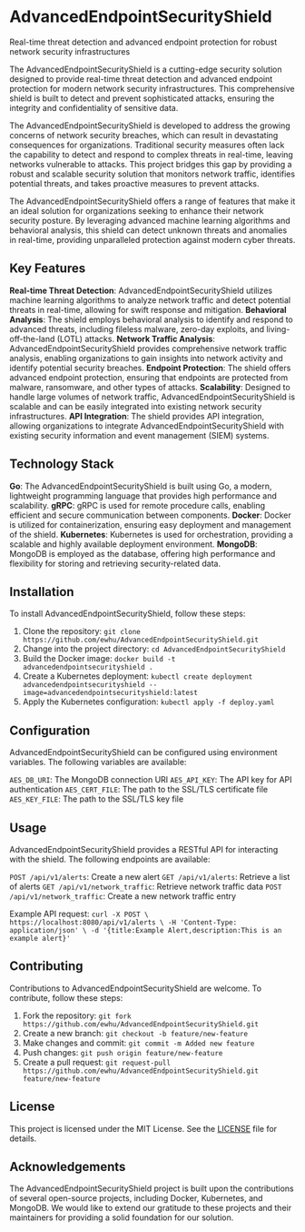 # AdvancedEndpointSecurityShield
Real-time threat detection and advanced endpoint protection for robust network security infrastructures

The AdvancedEndpointSecurityShield is a cutting-edge security solution designed to provide real-time threat detection and advanced endpoint protection for modern network security infrastructures. This comprehensive shield is built to detect and prevent sophisticated attacks, ensuring the integrity and confidentiality of sensitive data.

The AdvancedEndpointSecurityShield is developed to address the growing concerns of network security breaches, which can result in devastating consequences for organizations. Traditional security measures often lack the capability to detect and respond to complex threats in real-time, leaving networks vulnerable to attacks. This project bridges this gap by providing a robust and scalable security solution that monitors network traffic, identifies potential threats, and takes proactive measures to prevent attacks.

The AdvancedEndpointSecurityShield offers a range of features that make it an ideal solution for organizations seeking to enhance their network security posture. By leveraging advanced machine learning algorithms and behavioral analysis, this shield can detect unknown threats and anomalies in real-time, providing unparalleled protection against modern cyber threats.

## Key Features

 **Real-time Threat Detection**: AdvancedEndpointSecurityShield utilizes machine learning algorithms to analyze network traffic and detect potential threats in real-time, allowing for swift response and mitigation.
 **Behavioral Analysis**: The shield employs behavioral analysis to identify and respond to advanced threats, including fileless malware, zero-day exploits, and living-off-the-land (LOTL) attacks.
 **Network Traffic Analysis**: AdvancedEndpointSecurityShield provides comprehensive network traffic analysis, enabling organizations to gain insights into network activity and identify potential security breaches.
 **Endpoint Protection**: The shield offers advanced endpoint protection, ensuring that endpoints are protected from malware, ransomware, and other types of attacks.
 **Scalability**: Designed to handle large volumes of network traffic, AdvancedEndpointSecurityShield is scalable and can be easily integrated into existing network security infrastructures.
 **API Integration**: The shield provides API integration, allowing organizations to integrate AdvancedEndpointSecurityShield with existing security information and event management (SIEM) systems.

## Technology Stack

 **Go**: The AdvancedEndpointSecurityShield is built using Go, a modern, lightweight programming language that provides high performance and scalability.
 **gRPC**: gRPC is used for remote procedure calls, enabling efficient and secure communication between components.
 **Docker**: Docker is utilized for containerization, ensuring easy deployment and management of the shield.
 **Kubernetes**: Kubernetes is used for orchestration, providing a scalable and highly available deployment environment.
 **MongoDB**: MongoDB is employed as the database, offering high performance and flexibility for storing and retrieving security-related data.

## Installation

To install AdvancedEndpointSecurityShield, follow these steps:

1. Clone the repository: `git clone https://github.com/ewhu/AdvancedEndpointSecurityShield.git`
2. Change into the project directory: `cd AdvancedEndpointSecurityShield`
3. Build the Docker image: `docker build -t advancedendpointsecurityshield .`
4. Create a Kubernetes deployment: `kubectl create deployment advancedendpointsecurityshield --image=advancedendpointsecurityshield:latest`
5. Apply the Kubernetes configuration: `kubectl apply -f deploy.yaml`

## Configuration

AdvancedEndpointSecurityShield can be configured using environment variables. The following variables are available:

 `AES_DB_URI`: The MongoDB connection URI
 `AES_API_KEY`: The API key for API authentication
 `AES_CERT_FILE`: The path to the SSL/TLS certificate file
 `AES_KEY_FILE`: The path to the SSL/TLS key file

## Usage

AdvancedEndpointSecurityShield provides a RESTful API for interacting with the shield. The following endpoints are available:

 `POST /api/v1/alerts`: Create a new alert
 `GET /api/v1/alerts`: Retrieve a list of alerts
 `GET /api/v1/network_traffic`: Retrieve network traffic data
 `POST /api/v1/network_traffic`: Create a new network traffic entry

Example API request:
`curl -X POST \
  https://localhost:8080/api/v1/alerts \
  -H 'Content-Type: application/json' \
  -d '{title:Example Alert,description:This is an example alert}'`

## Contributing

Contributions to AdvancedEndpointSecurityShield are welcome. To contribute, follow these steps:

1. Fork the repository: `git fork https://github.com/ewhu/AdvancedEndpointSecurityShield.git`
2. Create a new branch: `git checkout -b feature/new-feature`
3. Make changes and commit: `git commit -m Added new feature`
4. Push changes: `git push origin feature/new-feature`
5. Create a pull request: `git request-pull https://github.com/ewhu/AdvancedEndpointSecurityShield.git feature/new-feature`

## License

This project is licensed under the MIT License. See the [LICENSE](https://github.com/ewhu/AdvancedEndpointSecurityShield/blob/main/LICENSE) file for details.

## Acknowledgements

The AdvancedEndpointSecurityShield project is built upon the contributions of several open-source projects, including Docker, Kubernetes, and MongoDB. We would like to extend our gratitude to these projects and their maintainers for providing a solid foundation for our solution.